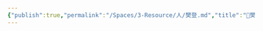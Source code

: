 ```yaml
---
{"publish":true,"permalink":"/Spaces/3-Resource/人/樊登.md","title":"🧑樊登","created":"2022-08-05","modified":"2023-03-14","cssclasses":""}
---
```



